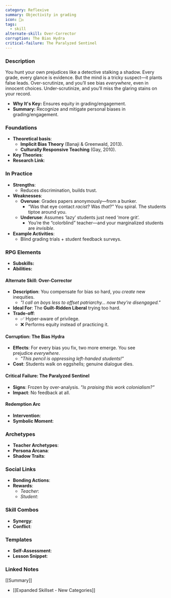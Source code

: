```yaml
---
category: Reflexive
summary: Objectivity in grading
icon: 🧐⚖️
tags:
  - skill
alternate-skill: Over-Corrector
corruption: The Bias Hydra
critical-failure: The Paralyzed Sentinel
---
```


### **Description**  
You hunt your own prejudices like a detective stalking a shadow. Every grade, every glance is evidence. But the mind is a tricky suspect—it plants false leads. Over-scrutinize, and you’ll see bias _everywhere_, even in innocent choices. Under-scrutinize, and you’ll miss the glaring stains on your record.
- **Why It's Key:** Ensures equity in grading/engagement.
- **Summary:**  Recognize and mitigate personal biases in grading/engagement.

### **Foundations**  
- **Theoretical basis**:
	- **Implicit Bias Theory** (Banaji & Greenwald, 2013).
	- **Culturally Responsive Teaching** (Gay, 2010).
- **Key Theories**: 
- **Research Link**: 

### **In Practice**  
- **Strengths**:  
	- Reduces discrimination, builds trust.
- **Weaknesses**:  
	- **Overuse**: Grades papers anonymously—from a bunker.
		- “Was that eye contact _racist_? Was _that_?” You spiral. The students tiptoe around you.
	- **Underuse**: Assumes ‘lazy’ students just need ‘more grit’.
		- You’re the “colorblind” teacher—and your marginalized students are _invisible_.
- **Example Activities**: 
	- Blind grading trials + student feedback surveys.

### **RPG Elements**  
- **Subskills:**
- **Abilities:**
#### **Alternate Skill: Over-Corrector**
- **Description**: You compensate for bias so hard, you _create_ new inequities.
    - _"I call on boys _less_ to offset patriarchy… now they’re disengaged."_
- **Ideal For**: The **Guilt-Ridden Liberal** trying too hard.
- **Trade-off**:
    - ✅ Hyper-aware of privilege.
    - ❌ Performs equity instead of practicing it.
#### **Corruption: The Bias Hydra**
- **Effects**: For every bias you fix, two more emerge. You see prejudice _everywhere_.
    - _"This pencil is _oppressing_ left-handed students!"_
- **Cost**: Students walk on eggshells; genuine dialogue dies.
#### **Critical Failure: The Paralyzed Sentinel** 
- **Signs**: Frozen by over-analysis. _"Is praising this work _colonialism_?"_
- **Impact**: No feedback at all.
#### **Redemption Arc**  
- **Intervention**: 
- **Symbolic Moment**: 

### **Archetypes**  
- **Teacher Archetypes**: 
- **Persona Arcana**: 
- **Shadow Traits**: 

### **Social Links**  
- **Bonding Actions**: 
- **Rewards**:  
  - *Teacher*: 
  - *Student*: 

### **Skill Combos**  
- **Synergy**: 
- **Conflict**:  

### **Templates**  
- **Self-Assessment**: 
- **Lesson Snippet**: 

### **Linked Notes**  
[[Summary]]
- [[Expanded Skillset - New Categories]]